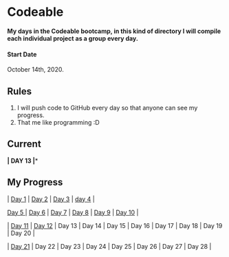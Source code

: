 # Codeable

**My days in the Codeable bootcamp, in this kind of directory I will compile each individual project as a group every day.**

#### Start Date
October 14th, 2020.

## Rules
1. I will push code to GitHub every day so that anyone can see my progress.
2. That me like programming :D

## Current
**| DAY 13 |***

## My Progress
|  [Day 1](https://github.com/StevenACZ/component-library-essentials-StevenACZ)  |  [Day 2](https://github.com/StevenACZ/component-library-flexbox-StevenACZ)  |  [Day 3](https://github.com/StevenACZ/component-library-forms-StevenACZ)  |  [day 4](https://github.com/StevenACZ/component-library-tables-StevenACZ)  | 

[Day 5 ](https://github.com/StevenACZ/component-library-grid-StevenACZ) |  [Day 6](https://github.com/StevenACZ/component-library-responsive-StevenACZ) | [Day 7]() | [Day 8]() | [Day 9]() | [Day 10]() |

| [Day 11]() | [Day 12]() | Day 13 | Day 14 | Day 15 | Day 16 | Day 17 | Day 18 | Day 19 | Day 20 |

| [Day 21]() | Day 22 | Day 23 | Day 24 | Day 25 | Day 26 | Day 27 | Day 28 |
 